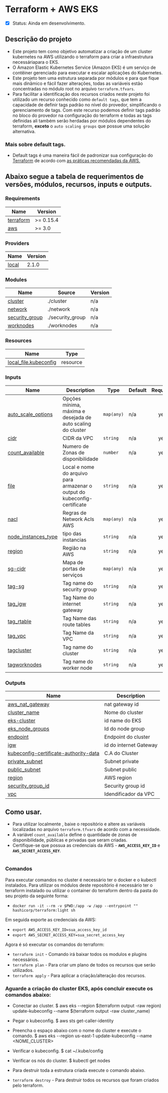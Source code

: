 # Terraform + AWS EKS
- [x] Status:  Ainda em desenvolvimento.
## Descrição do projeto
 - Este projeto tem como objetivo automatizar a criação de um cluster kubernetes na AWS utilizando o terraform para criar a infraestrutura necessáriapara o EKS.
 - O Amazon Elastic Kubernetes Service (Amazon EKS) é um serviço de contêiner gerenciado para executar e escalar aplicações 
  do Kubernetes.
 - Este projeto tem uma estrutura separada por módulos e para que fique mais dinâmico e fácil fazer alterações, todas as variáveis estão concentradas no 
  módulo root no arquivo `terraform.tfvars`.
 - Para facilitar a identificação dos recursos criados neste projeto foi utilizado um recurso conhecido como `default tags`, que tem a capacidade de 
  definir tags padrão no nível do provedor, simplificando o gerenciamento de tags. Com este recurso podemos definir tags padrão no bloco do provedor na 
  configuração do terraform e todas as tags definidas ali também serão herdadas por módulos dependentes do terraform, **exceto** o `auto scaling groups` que possue 
  uma solução alternativa.
 
### Mais sobre default tags.
  - Default tags é uma maneira fácil de padronizar sua configuração do [Terraform](https://www.hashicorp.com/blog/default-tags-in-the-terraform-aws-provider) de acordo com [as práticas recomendadas da AWS.](https://d1.awsstatic.com/whitepapers/aws-tagging-best-practices.pdf) 
   
## Abaixo segue a tabela de requerimentos de versões, módulos, recursos, inputs e outputs.
### Requirements

| Name | Version |
|------|---------|
| <a name="requirement_terraform"></a> [terraform](#requirement\_terraform) | >= 0.15.4 |
| <a name="requirement_aws"></a> [aws](#requirement\_aws) | >= 3.0 |

### Providers

| Name | Version |
|------|---------|
| <a name="provider_local"></a> [local](#provider\_local) | 2.1.0 |

### Modules

| Name | Source | Version |
|------|--------|---------|
| <a name="module_cluster"></a> [cluster](#module\_cluster) | ./cluster | n/a |
| <a name="module_network"></a> [network](#module\_network) | ./network | n/a |
| <a name="module_security_group"></a> [security\_group](#module\_security\_group) | ./security_group | n/a |
| <a name="module_worknodes"></a> [worknodes](#module\_worknodes) | ./worknodes | n/a |

### Resources

| Name | Type |
|------|------|
| [local_file.kubeconfig](https://registry.terraform.io/providers/hashicorp/local/latest/docs/resources/file) | resource |

### Inputs

| Name | Description | Type | Default | Required |
|------|-------------|------|---------|:--------:|
| <a name="input_auto_scale_options"></a> [auto\_scale\_options](#input\_auto\_scale\_options) | Opções mínima, máxima e desejada de auto scaling do cluster | `map(any)` | n/a | yes |
| <a name="input_cidr"></a> [cidr](#input\_cidr) | CIDR da VPC | `string` | n/a | yes |
| <a name="input_count_available"></a> [count\_available](#input\_count\_available) | Numero de Zonas de disponibilidade | `number` | n/a | yes |
| <a name="input_file"></a> [file](#input\_file) | Local e nome do arquivo para armazenar o output do kubeconfig-certificate | `string` | n/a | yes |
| <a name="input_nacl"></a> [nacl](#input\_nacl) | Regras de Network Acls AWS | `map(any)` | n/a | yes |
| <a name="input_node_instances_type"></a> [node\_instances\_type](#input\_node\_instances\_type) | tipo das instancias | `string` | n/a | yes |
| <a name="input_region"></a> [region](#input\_region) | Região na AWS | `string` | n/a | yes |
| <a name="input_sg-cidr"></a> [sg-cidr](#input\_sg-cidr) | Mapa de portas de serviços | `map(any)` | n/a | yes |
| <a name="input_tag-sg"></a> [tag-sg](#input\_tag-sg) | Tag name do security group | `string` | n/a | yes |
| <a name="input_tag_igw"></a> [tag\_igw](#input\_tag\_igw) | Tag Name do internet gateway | `string` | n/a | yes |
| <a name="input_tag_rtable"></a> [tag\_rtable](#input\_tag\_rtable) | Tag Name das route tables | `string` | n/a | yes |
| <a name="input_tag_vpc"></a> [tag\_vpc](#input\_tag\_vpc) | Tag Name da VPC | `string` | n/a | yes |
| <a name="input_tagcluster"></a> [tagcluster](#input\_tagcluster) | Tag name do cluster | `string` | n/a | yes |
| <a name="input_tagworknodes"></a> [tagworknodes](#input\_tagworknodes) | Tag name do worker node | `string` | n/a | yes |

### Outputs

| Name | Description |
|------|-------------|
| <a name="output_aws_nat_gateway"></a> [aws\_nat\_gateway](#output\_aws\_nat\_gateway) | nat gateway id |
| <a name="output_cluster_name"></a> [cluster\_name](#output\_cluster\_name) | Nome do cluster |
| <a name="output_eks-cluster"></a> [eks-cluster](#output\_eks-cluster) | id name do EKS |
| <a name="output_eks_node_groups"></a> [eks\_node\_groups](#output\_eks\_node\_groups) | Id do node group |
| <a name="output_endpoint"></a> [endpoint](#output\_endpoint) | Endpoint do cluster |
| <a name="output_igw"></a> [igw](#output\_igw) | id do internet Gateway |
| <a name="output_kubeconfig-certificate-authority-data"></a> [kubeconfig-certificate-authority-data](#output\_kubeconfig-certificate-authority-data) | C.A do Cluster |
| <a name="output_private_subnet"></a> [private\_subnet](#output\_private\_subnet) | Subnet private |
| <a name="output_public_subnet"></a> [public\_subnet](#output\_public\_subnet) | Subnet public |
| <a name="output_region"></a> [region](#output\_region) | AWS region |
| <a name="output_security_group_id"></a> [security\_group\_id](#output\_security\_group\_id) | Security group id |
| <a name="output_vpc"></a> [vpc](#output\_vpc) | Idendificador da VPC |



## Como usar.
  - Para utilizar localmente , baixe o repositório e altere as variáveis localizadas no arquivo `terraform.tfvars` de acordo com a necessidade.
  - A variável `count_available` define o quantidade de zonas de disponibilidade, públicas e privadas que seram criadas.
  - Certifique-se que possua as credenciais da AWS - **`AWS_ACCESS_KEY_ID`** e **`AWS_SECRET_ACCESS_KEY`**.

#
### Comandos
Para executar comandos no cluster é necessário ter o docker e o kubectl instalados.
Para utilizar os módulos deste repositório é necessário ter o terraform instalado ou utilizar o container do terraform dentro da pasta do seu projeto da seguinte forma:

* `docker run -it --rm -v $PWD:/app -w /app --entrypoint "" hashicorp/terraform:light sh` 
    
Em seguida exporte as credenciais da AWS:

* `export AWS_ACCESS_KEY_ID=sua_access_key_id`
* `export AWS_SECRET_ACCESS_KEY=sua_secret_access_key`
    
Agora é só executar os comandos do terraform:

* `terraform init` - Comando irá baixar todos os modulos e plugins necessários.
* `terraform plan` - Para criar um plano de todos os recursos que serão utilizados.
* `terraform apply` - Para aplicar a criação/alteração dos recursos. 

### Aguarde a criação do cluster EKS, após concluir execute os comandos abaixo:
* Conectar ao cluster.
$ aws eks --region $(terraform output -raw region) update-kubeconfig --name $(terraform output -raw cluster_name)

* Pegar o kubeconfig.
$ aws sts get-caller-identity

* Preencha o espaço abaixo com o nome do cluster e execute o comando.
$ aws eks --region us-east-1 update-kubeconfig --name <NOME_CLUSTER>

* Verificar o kubeconfig.
$ cat ~/.kube/config

* Verificar os nós do cluster.
$ kubectl get nodes

* Para destruir toda a estrutura criada execute o comando abaixo.
* `terraform destroy` - Para destruir todos os recursos que foram criados pelo terraform. 

